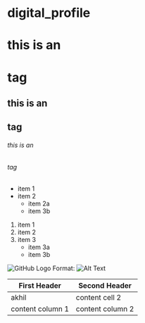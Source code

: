 # digital_profile
# this is an <h1> tag
## this is an <h2> tag
###### this is an <h6> tag
  
  * item 1
  * item 2
     * item 2a
     * item 3b
  
  1. item 1
  2. item 2
  3. item 3
     * item 3a
     * item 3b

![GitHub Logo](/images/logo.png)
Format: ![Alt Text](url)

First Header | Second Header
------------ | -------------
akhil | content cell 2
content column 1 | content column 2

